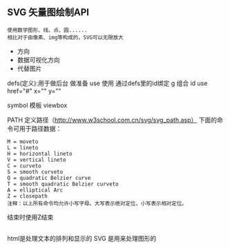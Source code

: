 ## SVG 矢量图绘制API
    使用数学图形、线、点、圆......
    相比对于由像素、img等构成的，SVG可以无限放大    

- 方向    
- 数据可视化方向
- 代替图片


defs(定义):用于做后台 做准备
use 使用 通过defs里的id绑定
g 组合 id
use href="#" x="" y=""

symbol 模板 viewbox

PATH 定义路径（http://www.w3school.com.cn/svg/svg_path.asp）
下面的命令可用于路径数据：
```
M = moveto
L = lineto
H = horizontal lineto
V = vertical lineto
C = curveto
S = smooth curveto
Q = quadratic Belzier curve
T = smooth quadratic Belzier curveto
A = elliptical Arc
Z = closepath
注释：以上所有命令均允许小写字母。大写表示绝对定位，小写表示相对定位。
```
结束时使用Z结束

##
html是处理文本的排列和显示的
SVG 是用来处理图形的
